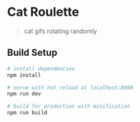 # Cat Roulette

> cat gifs rotating randomly

## Build Setup

``` bash
# install dependencies
npm install

# serve with hot reload at localhost:8080
npm run dev

# build for production with minification
npm run build
```
